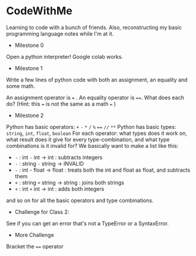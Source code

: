 # CodeWithMe

Learning to code with a bunch of friends. Also, reconstructing my basic programming language notes while I'm at it. 

- Milestone 0

Open a python interpreter! Google colab works. 

- Milestone 1

Write a few lines of python code with both an assignment, an equality and some math.

An assignment operator is `=` . An equality operator is `==`. What does each do? (Hint: this `=` is not the same as 
a math `=` )

- Milestone 2

Python has basic operators: `+` `-` `*` `/` `%` `==` `//` `**`
Python has basic types: `string`, `int`, `float`, `boolean`
For each operator: what types does it work on, what result does it give for every type-combination, and what type combinations is it invalid for? We basically want to make a list like this:

* `-` : int `-` int -> int : subtracts integers
* `-` : string `-` string -> INVALID 
* `-` : int - float -> float : treats both the int and float as float, and subtracts them
* `+` : string `+` string -> string : joins both strings
* `+` : int `+` int -> int : adds both integers

and so on for all the basic operators and type combinations.

- Challenge for Class 2:

See if you can get an error that's not a TypeError or a SyntaxError.

- More Challenge

Bracket the `==` operator
